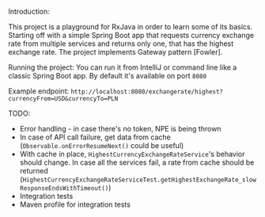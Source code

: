 Introduction:

This project is a playground for RxJava in order to learn some of its basics. Starting off with a simple Spring Boot app that requests currency exchange rate  from multiple services and returns only one, that has the highest exchange rate. 
The project implements Gateway pattern [Fowler].

Running the project:
You can run it from IntelliJ or command line like a classic Spring Boot app. By default it's available on port `8080`

Example endpoint:
`http://localhost:8080/exchangerate/highest?currencyFrom=USD&currencyTo=PLN`

TODO:
- Error handling - in case there's no token, NPE is being thrown
- In case of API call failure, get data from cache (`Observable.onErrorResumeNext()` could be useful)
- With cache in place, `HighestCurrencyExchangeRateService`'s behavior should change. In case all the services fail, a rate from cache should be returned (`HighestCurrencyExchangeRateServiceTest.getHighestExchangeRate_slowResponseEndsWithTimeout()`)
- Integration tests
- Maven profile for integration tests

